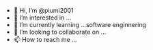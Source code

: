 - 👋 Hi, I’m @piumi2001
- 👀 I’m interested in ...
- 🌱 I’m currently learning ...software enginnering 
- 💞️ I’m looking to collaborate on ...
- 📫 How to reach me ...

<!---
piumi2001/piumi2001 is a ✨ special ✨ repository because its `README.md` (this file) appears on your GitHub profile.
You can click the Preview link to take a look at your changes.
--->

